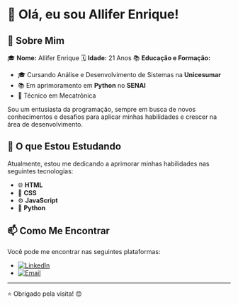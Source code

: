 # 👋 Olá, eu sou Allifer Enrique!

## 🚀 Sobre Mim

🎓 **Nome:** Allifer Enrique
🗓 **Idade:** 21 Anos
📚 **Educação e Formação:**
  * 🎓 Cursando Análise e Desenvolvimento de Sistemas na **Unicesumar**
  * 📚 Em aprimoramento em **Python** no **SENAI**
  * 🔧 Técnico em Mecatrônica

Sou um entusiasta da programação, sempre em busca de novos conhecimentos e desafios para aplicar minhas habilidades e crescer na área de desenvolvimento.

## 🌱 O que Estou Estudando

Atualmente, estou me dedicando a aprimorar minhas habilidades nas seguintes tecnologias:

- 🌐 **HTML**
- 🎨 **CSS**
- ⚙️ **JavaScript**
- 🐍 **Python**

## 📫 Como Me Encontrar

Você pode me encontrar nas seguintes plataformas:

- [![LinkedIn](https://img.shields.io/badge/LinkedIn-0077B5?style=for-the-badge&logo=linkedin&logoColor=white)](https://www.linkedin.com/in/allifer-enrique-088549201/)
- [![Email](https://img.shields.io/badge/Email-D14836?style=for-the-badge&logo=gmail&logoColor=white)](mailto:allifer180@hotmail.com)

---

⭐ Obrigado pela visita! 😊
